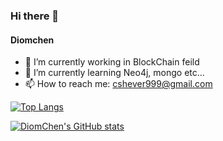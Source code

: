 ### Hi there 👋

<!--
**Diomchen/Diomchen** is a ✨ _special_ ✨ repository because its `README.md` (this file) appears on your GitHub profile.

Here are some ideas to get you started:

- 🔭 I’m currently working on ...
- 🌱 I’m currently learning ...
- 👯 I’m looking to collaborate on ...
- 🤔 I’m looking for help with ...
- 💬 Ask me about ...
- 📫 How to reach me: ...
- 😄 Pronouns: ...
- ⚡ Fun fact: ...
-->
#### Diomchen
- 🔭 I’m currently working in BlockChain feild
- 🌱 I’m currently learning Neo4j, mongo etc...
- 📫 How to reach me: cshever999@gmail.com

[![Top Langs](https://github-readme-stats.vercel.app/api/top-langs/?username=Diomchen&layout=compact&show_icons=true&theme=dracula)](https://github.com/Diomchen/github-readme-stats)

[![DiomChen's GitHub stats](https://github-readme-stats.vercel.app/api?username=Diomchen&show_icons=true&theme=dracula)](https://github.com/Diomchen/github-readme-stats)






